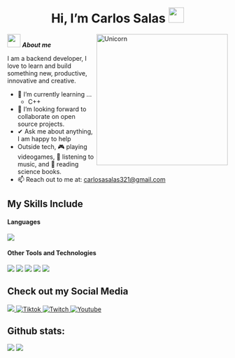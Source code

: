 <h1 align="center"><b>Hi, I’m Carlos Salas </b><img src="https://media.giphy.com/media/hvRJCLFzcasrR4ia7z/giphy.gif" width="35"></h1>
<!--  -->
<img align="right" width=300px alt="Unicorn" src="https://c.tenor.com/GN73MKBawZYAAAAi/busy-cute.gif" />

<img src="https://media.giphy.com/media/ObNTw8Uzwy6KQ/giphy.gif" width="30px">&nbsp;***About me***

I am a backend developer, I love to learn and build something new, productive, innovative and creative.
- 🌱 I’m currently learning ...
  - C++
- 👯 I’m looking forward to collaborate on open source projects.
- ✔ Ask me about anything, I am happy to help<br>
- Outside tech, 🎮 playing videogames, 🎵 listening to music, and 📖 reading science books.
- 📫 Reach out to me at: <a href="carlosasalas321@gmail.com">carlosasalas321@gmail.com</a>

## My Skills Include

<h4> Languages </h4>
<span> 
   <img src="https://img.shields.io/badge/MongoDB-%234ea94b.svg?style=for-the-badge&logo=mongodb&logoColor=white">
 


</span>


<h4> Other Tools and Technologies </h4>
<span>
  <img src="https://img.shields.io/badge/Git-F05032?style=for-the-badge&logo=git&logoColor=white">
  <img src="https://img.shields.io/badge/jira-%230A0FFF.svg?style=for-the-badge&logo=jira&logoColor=white">
  <img src="https://img.shields.io/badge/Notion-%23000000.svg?style=for-the-badge&logo=notion&logoColor=white">
  <img src="https://img.shields.io/badge/Fedora-294172?style=for-the-badge&logo=fedora&logoColor=white">
  <img src="https://img.shields.io/badge/MySQL-00000F?style=for-the-badge&logo=mysql&logoColor=white">




</span>

## Check out my Social Media

<a href= "https://www.instagram.com/valenwerle/?hl=es">
    <img src="https://img.shields.io/badge/Instagram-%23E4405F.svg?style=for-the-badge&logo=Instagram&logoColor=white">
</a>
<a href="https://www.tiktok.com/@vapixel_" >
  <img src="https://img.shields.io/badge/TikTok-%23000000.svg?style=for-the-badge&logo=TikTok&logoColor=white" alt="Tiktok">
</a>
<a href="https://www.twitch.tv/valenwerle" >
  <img src="https://img.shields.io/badge/Twitch-9347FF?style=for-the-badge&logo=twitch&logoColor=white" alt="Twitch">
</a>
<a href="https://www.youtube.com/@ValenWerle">
  <img src="https://img.shields.io/badge/YouTube-%23FF0000.svg?style=for-the-badge&logo=YouTube&logoColor=white" alt="Youtube">
</a>

<h2>Github stats:</h2> 

[![](https://github-readme-stats.vercel.app/api?username=valentinawerle&show_icons=true&theme=tokyonight&hide_border=true&locale=en)](https://github.com/wubbzy25)
[![](https://github-readme-streak-stats.herokuapp.com/?user=valentinawerle&theme=material-palenight)](https://github.com/wubbzy25)
</div>
